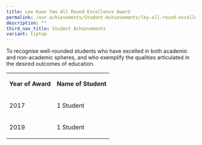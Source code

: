 ```yaml
---
title: Lee Kuan Yew All Round Excellence Award
permalink: /our-achievements/Student-Achievements/lky-all-round-excellence-award/
description: ""
third_nav_title: Student Achievements
variant: tiptap
---
```

<p>To recognise well-rounded students who have excelled in both academic
and non-academic spheres, and who exemplify the qualities articulated in
the desired outcomes of education.</p>
<table style="minWidth: 50px">
<colgroup>
<col>
<col>
</colgroup>
<tbody>
<tr>
<td rowspan="1" colspan="1">
<p><strong>Year of Award</strong>
</p>
</td>
<td rowspan="1" colspan="1">
<p><strong>Name of Student</strong>
</p>
</td>
</tr>
<tr>
<td rowspan="1" colspan="1">
<p>2017</p>
</td>
<td rowspan="1" colspan="1">
<p>1 Student</p>
</td>
</tr>
<tr>
<td rowspan="1" colspan="1">
<p>2019</p>
</td>
<td rowspan="1" colspan="1">
<p>1 Student</p>
</td>
</tr>
</tbody>
</table>
<p></p>